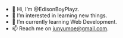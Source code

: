 - 👋 Hi, I’m @EdisonBoyPlayz.
- 👀 I’m interested in learning new things.
- 🌱 I’m currently learning Web Development.
- 📫 Reach me on junyumoe@gmail.com.

<!---
EdisonBoyPlayz/EdisonBoyPlayz is a ✨ special ✨ repository because its `README.md` (this file) appears on your GitHub profile.
You can click the Preview link to take a look at your changes.
--->
